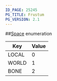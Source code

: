 ```yaml
---
ID_PAGE: 25245
PG_TITLE: Frustum
PG_VERSION: 2.1
---
```

##[Space](/classes/3.0/Space) enumeration

Key | Value
---|---
LOCAL | 0
WORLD | 1
BONE | 2


